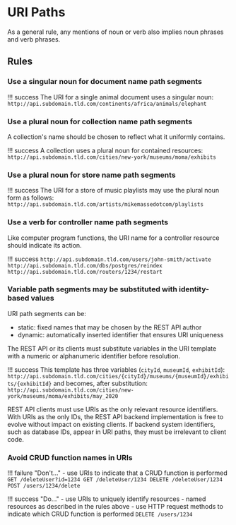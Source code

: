 # URI Paths

As a general rule, any mentions of noun or verb also implies noun phrases and verb phrases.

## Rules

### Use a singular noun for document name path segments

!!! success
    The URI for a single animal document uses a singular noun:
    ```
    http://api.subdomain.tld.com/continents/africa/animals/elephant 
    ```

### Use a plural noun for collection name path segments

A collection's name should be chosen to reflect what it uniformly contains.

!!! success
    A collection uses a plural noun for contained resources:
    ```
    http://api.subdomain.tld.com/cities/new-york/museums/moma/exhibits 
    ```

### Use a plural noun for store name path segments

!!! success
    The URI for a store of music playlists may use the plural noun form as follows:
    ```
    http://api.subdomain.tld.com/artists/mikemassedotcom/playlists 
    ```

### Use a verb for controller name path segments

Like computer program functions, the URI name for a controller resource should indicate its action.

!!! success
    ```
    http://api.subdomain.tld.com/users/john-smith/activate
    http://api.subdomain.tld.com/dbs/postgres/reindex
    http://api.subdomain.tld.com/routers/1234/restart 
    ```

### Variable path segments may be substituted with identity-based values

URI path segments can be:
- static: fixed names that may be chosen by the REST API author
- dynamic: automatically inserted identifier that ensures URI uniqueness

The REST API or its clients must substitute variables in the URI template with a numeric or alphanumeric identifier before resolution.

!!! success
    This template has three variables (`cityId`, `museumId`, `exhibitId`):
    ```
    http://api.subdomain.tld.com/cities/{cityId}/museums/{museumId}/exhibits/{exhibitId}
    ```
    and becomes, after substitution:
    ```
    http://api.subdomain.tld.com/cities/new-york/museums/moma/exhibits/may_2020
    ```

REST API clients must use URIs as the only relevant resource identifiers.
With URIs as the only IDs, the REST API backend implementation is free to evolve without impact on existing clients.
If backend system identifiers, such as database IDs, appear in URI paths, they must be irrelevant to client code.

### Avoid CRUD function names in URIs

!!! failure "Don't..."
    - use URIs to indicate that a CRUD function is performed
    ```
    GET /deleteUser?id=1234
    GET /deleteUser/1234
    DELETE /deleteUser/1234
    POST /users/1234/delete
    ```

!!! success "Do..."
    - use URIs to uniquely identify resources
    - named resources as described in the rules above
    - use HTTP request methods to indicate which CRUD function is performed
    ```
    DELETE /users/1234
    ```
